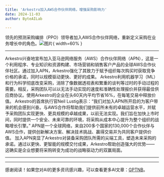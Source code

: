 ```yaml
---
title: 'Arkestro加入AWS合作伙伴网络，增强采购影响力'
date: 2024-11-03
author: ByteAILab

---
```


领先的预测采购编排（PPO）领导者加入AWS合作伙伴网络，重新定义采购在业务增长中的角色。![图片](https://ai-techpark.com/wp-content/uploads/2024/10/Arkestro-1-960x540.jpg){ width=60% }

---

Arkestro兴奋地宣布加入亚马逊网络服务（AWS）合作伙伴网络（APN），这是一个利用程序、专业知识和资源构建、市场营销和销售客户产品的全球AWS合作伙伴社区。通过加入APN，Arkestro强化了其致力于赋予组织每次购买时获取竞争价格的承诺，同时以规模驱动更快、更好的成果。
Arkestro利用机器学习（ML）和行为科学彻底改变采购，消除了像数据透视表和繁重的谈判等过时的手动过程的需要。相反，采购团队可以以无法手动实现的速度和准确性处理报价并获得最佳供应商协议。使用Arkestro的企业在头60天内平均节省16%，在每笔交易中释放价值。
Arkestro的首席执行官Neil Lustig表示：“我们对加入APN所开启的为客户带来的机会感到兴奋。与AWS合作将帮助我们提供前所未有的卓越运营水平，并赋予采购团队实现更快、更具规模的卓越成果，以前无法实现。我们旨在加快上市时间，同时提供一个安全、未来可靠的环境，将采购从成本中心提升为整个组织的战略增长引擎。”
APN是一个全球网络，来自200多个国家的130,000个合作伙伴与AWS合作，提供创新解决方案、解决技术挑战、赢得交易并为共同客户提供价值。
加入APN突显了Arkestro对装备采购团队所需的尖端工具，塑造未来采购的承诺。通过以更快、更智能的规模交付成果，Arkestro帮助创造强大的优势——这确实是企业想要将采购转变为成功的战略驱动力的双赢局面。

---
---
感谢阅读！如果您对AI的更多资讯感兴趣，可以查看更多AI文章：[GPTNB](https://gptnb.com)。